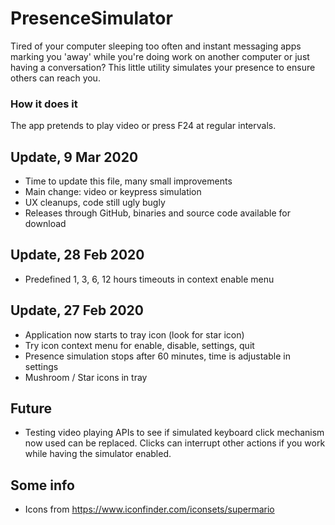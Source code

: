 # PresenceSimulator
Tired of your computer sleeping too often and instant messaging apps marking you 'away' while you're doing work on another computer or just having a conversation? This little utility simulates your presence to ensure others can reach you.

### How it does it

The app pretends to play video or press F24 at regular intervals.

## Update, 9 Mar 2020

* Time to update this file, many small improvements
* Main change: video or keypress simulation
* UX cleanups, code still ugly bugly
* Releases through GitHub, binaries and source code available for download

## Update, 28 Feb 2020

* Predefined 1, 3, 6, 12 hours timeouts in context enable menu

## Update, 27 Feb 2020

* Application now starts to tray icon (look for star icon)
* Try icon context menu for enable, disable, settings, quit
* Presence simulation stops after 60 minutes, time is adjustable in settings
* Mushroom / Star icons in tray

## Future

* Testing video playing APIs to see if simulated keyboard click mechanism now used can be replaced. Clicks can interrupt other actions if you work while having the simulator enabled.

## Some info

* Icons from https://www.iconfinder.com/iconsets/supermario
